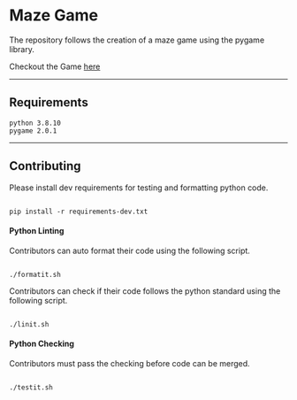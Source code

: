 # Maze Game

The repository follows the creation of a maze game using the pygame library.

Checkout the Game [here](https://avashist1998.github.io/maze_game/)

---

## Requirements

```
python 3.8.10
pygame 2.0.1
```

---

## Contributing

Please install dev requirements for testing and formatting python code.

```

pip install -r requirements-dev.txt

```

#### Python Linting

Contributors can auto format their code using the following script.

```

./formatit.sh

```

Contributors can check if their code follows the python standard using the following script.

```

./linit.sh

```

#### Python Checking

Contributors must pass the checking before code can be merged.

```

./testit.sh

```
